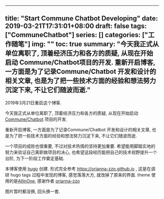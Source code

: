 ---
title: "Start Commune Chatbot Developing"
date: 2019-03-21T17:31:01+08:00
draft: false
tags: ["CommuneChatbot"]
series: []
categories: ["工作随笔"]
img: ""
toc: true
summary: "今天我正式从单位离职了, 顶着经济压力和各方的质疑, 从现在开始启动 Commune/Chatbot项目的开发.
重新开启博客, 一方面是为了记录Commune/Chatbot 开发和设计的相关文章, 也是为了把一些技术方面的经验和想法努力沉淀下来, 不让它们随波而逝."
-------------------------------------------------------------------------------


2019年3月21日重启这个博客.

今天我正式从单位离职了, 顶着经济压力和各方的质疑, 从现在开始启动 [Commune/Chatbot](https://github.com/thirdgerb/chatbot) 项目的开发.

重新开启博客, 一方面是为了记录Commune/Chatbot 开发和设计的相关文章, 也是为了把一些技术方面的经验和想法努力沉淀下来, 不让它们随波而逝.

一个项目的成败也很重要, 不过对技术热情的坚持更加重要. 希望能用脚踏实地的努力来验证自己离职做项目的决心, 也希望这段经历能把自己的技术视野提升一个台阶, 为下一阶段工作奠定基础.


本博客使用 [hugo](https://gohugo.io) 创建.
形式完全参考 https://orianna-zzo.github.io , 这是在调研 hugo tags 过程中发现的博客, 感觉落落大方, 就改掉了原来的界面.
theme 使用的是[AllinOne](https://github.com/orianna-zzo/AllinOne), 感谢作者 [orianna-zzo](https://github.com/orianna-zzo)

图片暂时都没换, 回头换一套.
